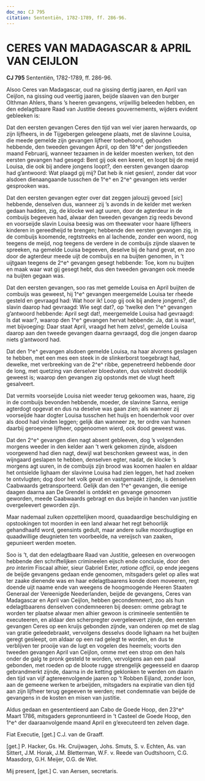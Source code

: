 ```yaml
---
doc_no: CJ 795
citation: Sententiën, 1782-1789, ff. 286-96.
---
```


# CERES VAN MADAGASCAR & APRIL VAN CEIJLON

**CJ 795** Sententiën, 1782-1789, ff. 286-96.

Alsoo Ceres van Madagascar, oud na gissing dertig jaaren, en April van Ceijlon, na gissing oud veertig jaaren, beijde slaaven van den burger Olthman Ahlers, thans ’s heeren gevangens, vrijwillig beleeden hebben, en den edelagtbaare Raad van Justitie deeses gouvernements, wijders evident gebleeken is:

Dat den eersten gevangen Ceres den tijd van wel vier jaaren herwaards, op zijn lijfheers, in de Tijgebergen geleegene plaats, met de slavinne Louisa, die meede gemelde zijn gevangen lijfheer toebehoord, gehouden hebbende, den tweeden gevangen April, op den 18^e^ der jongstleeden maand Februarij, wanneer tezaamen in de kelder moesten werken, tot den eersten gevangen had gesegd: Bent gij ook een keerel, en loopt bij de meijd Louisa, die ook bij andere jongens loopt?, den eersten gevangen daarop had g’antwoord: Wat plaagd gij mij? Dat heb ik niet gesien!, zonder dat voor alsdoen dienaangaande tusschen de 1^e^ en 2^e^ gevangen iets verder gesprooken was.

Dat den eersten gevangen egter over dat zeggen jalouzij gevoed \[*sic*\] hebbende, denselven dus, wanneer zij ’s avonds in de kelder met werken gedaan hadden, zig, de klocke wel agt uuren, door de agterdeur in de combuijs begeeven had, alwaar den tweeden gevangen zig reeds bevond en voorseijde slavin Louisa beesig was om theewater voor haare lijfheers kinderen in gereedheijd te brengen; hebbende den eersten gevangen zig, in de combuijs koomende, regtstreeks en al lachende, zonder een woord, nog teegens de meijd, nog teegens de verdere in de combuijs zijnde slaaven te spreeken, na gemelde Louisa begeeven, deselve bij de hand gevat, en zoo door de agterdeur meede uijt de combuijs en na buijten genomen, in ’t uijtgaan teegens de 2^e^ gevangen gesegt hebbende: Toe, kom nu buijten en maak waar wat gij gesegt hebt, dus den tweeden gevangen ook meede na buijten gegaan was.

Dat den eersten gevangen, soo ras met gemelde Louisa en April buijten de combuijs was geweest, hij 1^e^ gevangen meergemelde Louisa ter rheede gesteld en gevraagd had: Wat hoor ik! Loop gij ook bij andere jongens?, die slavin daarop had gevraagd: Wie segt dat?, op ’twelke den 1^e^ gevangen g’antwoord hebbende: April segt dat!, meergemelde Louisa had gevraagd: Is dat waar?, waarop den 1^e^ gevangen hervat hebbende: Ja, dat is waar!, met bijvoeging: Daar staat April, vraagd het hem zelvs!, gemelde Louisa daarop aan den tweede gevangen daarna gevraagd, dog die jongen daarop niets g’antwoord had.

Dat den 1^e^ gevangen alsdoen gemelde Louisa, na haar alvorens geslagen te hebben, met een mes een steek in de slinkerborst toegebragt had, dewelke, met verbreeking van de 2^e^ ribbe, gepenetreerd hebbende door de long, met quetzing van derselver bloedvaten, dus volstrekt doodelijk geweest is; waarop den gevangen zig opstonds met de vlugt heeft gesalveert.

Dat vermits voorseijde Louisa niet weeder terug gekoomen was, haare, zig in de combuijs bevonden hebbende, moeder, de slavinne Sanna, eenige agterdogt opgevat en dus na deselve was gaan zien; als wanneer zij voorseijde haar dogter Louisa tusschen het huijs en hoenderhok voor over als dood had vinden leggen; gelijk dan wanneer ze, ter ordre van hunnen daarbij geroepene lijfheer, opgenoomen wierd, ook dood geweest was.

Dat den 2^e^ gevangen dien nagt absent gebleeven, dog ’s volgenden morgens weeder in den kelder aan ’t werk gekomen zijnde, alsdoen voorgewend had dien nagt, dewijl wat beschonken geweest was, in den wijngaard geslapen te hebben, denselven egter, nadat, de klocke ’s morgens agt uuren, in de combuijs zijn brood was koomen haalen en aldaar het ontsielde lighaam der slavinne Louisa had zien leggen, het had zoeken te ontvlugten; dog door het volk gevat en vastgemaakt zijnde, is denselven Caabwaards getransporteerd. Gelijk dan den 1^e^ gevangen, die eenige daagen daarna aan De Grendel is ontdekt en gevange genoomen geworden, meede Caabwaards gebragt en dus beijde in handen van justitie overgeleevert geworden zijn.

Maar nademaal zulken opzettelijken moord, quaadaardige beschuldiging en opstookingen tot moorden in een land alwaar het regt behoorlijk gehandhaafd word, geensints gedult, maar andere sulke moordsugtige en quaadwillige deugnieten ten voorbeelde, na vereijsch van zaaken, gepunieert werden moeten.

Soo is ’t, dat den edelagtbaare Raad van Justitie, geleesen en overwoogen hebbende den schriftelijken crimineelen eijsch ende conclusie, door den *pro interim* Fiscaal alhier, sieur Gabriel Exter, *ratione officii*, op ende jeegens de beijde gevangens gedaan ende genoomen, mitsgaders gelet op alles wat ter zaake dienende was en haar edelagtbaarens konde doen moveeren, regt doende uijt naame ende van weegens de hoogmoogende Heeren Staaten Generaal der Vereenigde Neederlanden, beijde de gevangens, Ceres van Madagascar en April van Ceijlon, hebben gecondemneert, zoo als hun edelagtbaarens denselven condemneeren bij deesen: omme gebragt te worden ter plaatse alwaar men alhier gewoon is crimineele sententiën te executeeren, en aldaar den scherpregter overgeleevert zijnde, den eersten gevangen Ceres op een kruijs gebonden zijnde, van onderen op met de slag van gratie geleedebraakt, vervolgens desselvs doode lighaam na het buijten geregt gesleept, om aldaar op een rad gelegt te worden, en dus te verblijven ter prooije van de lugt en vogelen des heemels; voorts den tweeden gevangen April van Ceijlon, omme met een strop om den hals onder de galg te pronk gesteld te worden, vervolgens aan een paal gebonden, met roeden op de bloote rugge strengelijk gegeesseld en daarop gebrandmerkt zijnde, daarna in de ketting geklonken te werden om daarin den tijd van vijf agtereenvolgende jaaren op ’t Robben Eijland, zonder loon, aan de gemeene werken te arbeijden, mitsgaders na expiratie van dien tijd aan zijn lijfheer terug gegeeven te werden; met condemnatie van beijde de gevangens in de kosten en misen van justitie.

Aldus gedaan en gesententieerd aan Cabo de Goede Hoop, den 23^e^ Maart 1786, mitsgaders gepronuntieerd in ’t Casteel de Goede Hoop, den 1^e^ der daaraanvolgende maand April en g’executeerd ten zelven dage.

Fiat Executie, \[get.\] C.J. van de Graaff.

\[get.\] P. Hacker, Gs. Hk. Cruijwagen, Johs. Smuts, S. v. Echten, As. van Sittert, J.M. Horak, J.M. Bletterman, W.F. v. Reede van Oudtshoorn, C.G. Maasdorp, G.H. Meijer, O.G. de Wet.

Mij present, \[get.\] C. van Aersen, secretaris.